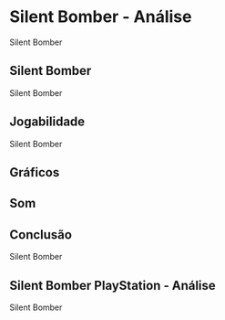 ---
---

# Silent Bomber - Análise

Silent Bomber

## Silent Bomber

Silent Bomber

## Jogabilidade

Silent Bomber

## Gráficos


## Som

## Conclusão

Silent Bomber

## Silent Bomber PlayStation - Análise

Silent Bomber
